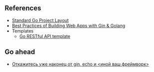 ## References

- [Standard Go Project Layout](https://github.com/golang-standards/project-layout/)
- [Best Practices of Building Web Apps with Gin & Golang](https://www.squash.io/optimizing-gin-in-golang-project-structuring-error-handling-and-testing/)
- Templates
    - [Go RESTful API template](https://github.com/gilcrest/diygoapi)

## Go ahead

- [Откажитесь уже наконец от gin, echo и <иной ваш фреймворк>](https://habr.com/ru/companies/ozonbank/articles/817381/)
